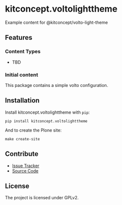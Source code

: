 # kitconcept.voltolighttheme

Example content for @kitconcept/volto-light-theme

## Features

### Content Types

- TBD

### Initial content

This package contains a simple volto configuration.

Installation
------------

Install kitconcept.voltolighttheme with `pip`:

```shell
pip install kitconcept.voltolighttheme
```

And to create the Plone site:

```shell
make create-site
```

## Contribute

- [Issue Tracker](https://github.com/kitconcept/kitconcept.voltolighttheme/issues)
- [Source Code](https://github.com/kitconcept/kitconcept.voltolighttheme/)

## License

The project is licensed under GPLv2.
